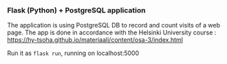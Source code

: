 ### Flask (Python) + PostgreSQL application 


The application is using PostgreSQL DB to record and count visits of a web page. 
The app is done in accordance with the Helsinki University course : 
https://hy-tsoha.github.io/materiaali/content/osa-3/index.html

Run it as `flask run`, running on localhost:5000


